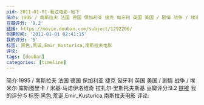 ```yaml
---
pid: 2011-01-01-看过电影-地下
简介: 1995 / 南斯拉夫 法国 德国 保加利亚 捷克 匈牙利 英国 美国 / 剧情 战争 / 埃米尔·库斯图里卡 / 米基·马诺伊洛维奇 拉扎尔·里斯托夫斯基
豆瓣评分: '9.2'
链接: https://movie.douban.com/subject/1292206/
创建时间: '2011-01-01 02:41:15'
我的评分: '5'
标签: 黑色,荒诞,Emir_Kusturica,南斯拉夫电影
评论:
tags: [douban]
categories: [timeline]
---
```

简介:1995 / 南斯拉夫 法国 德国 保加利亚 捷克 匈牙利 英国 美国 / 剧情 战争 / 埃米尔·库斯图里卡 / 米基·马诺伊洛维奇 拉扎尔·里斯托夫斯基
豆瓣评分:9.2
[链接](https://movie.douban.com/subject/1292206/)
我的评分:5
标签:黑色,荒诞,Emir_Kusturica,南斯拉夫电影
评论:
